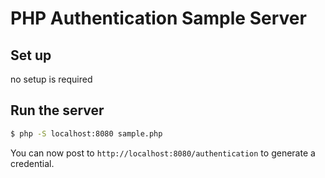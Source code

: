 # PHP Authentication Sample Server

## Set up

no setup is required

## Run the server

```bash
$ php -S localhost:8080 sample.php 
```

You can now post to `http://localhost:8080/authentication` to generate a credential.